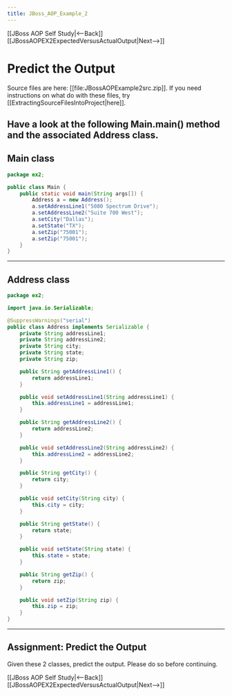 ```yaml
---
title: JBoss_AOP_Example_2
---
```

[[JBoss AOP Self Study|<--Back]] [[JBossAOPEX2ExpectedVersusActualOutput|Next-->]]

# Predict the Output
Source files are here: [[file:JBossAOPExample2src.zip]]. If you need instructions on what do with these files, try [[ExtractingSourceFilesIntoProject|here]].

Have a look at the following Main.main() method and the associated Address class.
----
## Main class
```java
package ex2;

public class Main {
	public static void main(String args[]) {
		Address a = new Address();
		a.setAddressLine1("5080 Spectrum Drive");
		a.setAddressLine2("Suite 700 West");
		a.setCity("Dallas");
		a.setState("TX");
		a.setZip("75001");
		a.setZip("75001");
	}
}
```
----
## Address class
```java
package ex2;

import java.io.Serializable;

@SuppressWarnings("serial")
public class Address implements Serializable {
	private String addressLine1;
	private String addressLine2;
	private String city;
	private String state;
	private String zip;

	public String getAddressLine1() {
		return addressLine1;
	}

	public void setAddressLine1(String addressLine1) {
		this.addressLine1 = addressLine1;
	}

	public String getAddressLine2() {
		return addressLine2;
	}

	public void setAddressLine2(String addressLine2) {
		this.addressLine2 = addressLine2;
	}

	public String getCity() {
		return city;
	}

	public void setCity(String city) {
		this.city = city;
	}

	public String getState() {
		return state;
	}

	public void setState(String state) {
		this.state = state;
	}

	public String getZip() {
		return zip;
	}

	public void setZip(String zip) {
		this.zip = zip;
	}
}
```
----
## Assignment: Predict the Output

Given these 2 classes, predict the output. Please do so before continuing.

[[JBoss AOP Self Study|<--Back]] [[JBossAOPEX2ExpectedVersusActualOutput|Next-->]]